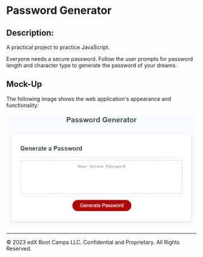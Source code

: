 # Password Generator

## Description:

A practical project to practice JavaScript. 

Everyone needs a secure password. 
Follow the user prompts for password length and character type to generate the password of your dreams.  


## Mock-Up

The following image shows the web application's appearance and functionality:

![The Password Generator application displays a red button to "Generate Password".](./Assets/03-javascript-homework-demo.png)


- - -
© 2023 edX Boot Camps LLC. Confidential and Proprietary. All Rights Reserved.
